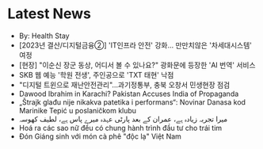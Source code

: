 # Latest News
-  By: Health Stay
-  [2023년 결산/디지털금융②] 'IT인프라 안전' 강화… 만만치않은 '차세대시스템' 여정
-  [현장] "이순신 장군 동상, 어디서 볼 수 있나요?" 광화문에 등장한 'AI 번역' 서비스
-  SKB 웹 예능 '학원 전생', 주인공으로 'TXT 태현' 낙점
-  "디지털 트윈으로 재난안전관리"…과기정통부, 충북 오창서 민생현장 점검
-  Dawood Ibrahim in Karachi? Pakistan Accuses India of Propaganda
-  „Štrajk glađu nije nikakva patetika i performans“: Novinar Danasa kod Marinike Tepić u poslaničkom klubu
-  میرا تجربہ زیادہ ہے، عمران کے بعد پارٹی عہدہ میرے پاس ہے، لطیف کھوسہ
-  Hoá ra các sao nữ đều có chung hành trình đầu tư cho trái tim
-  Đón Giáng sinh với món cà phê "độc lạ" Việt Nam
